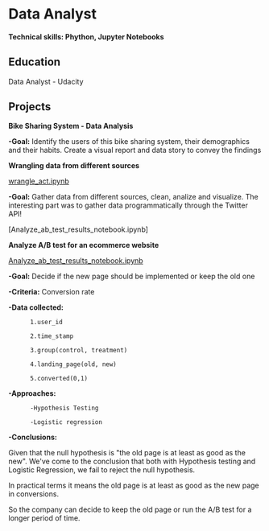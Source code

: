 # Data Analyst 

#### Technical skills: Phython, Jupyter Notebooks

## Education
Data Analyst - Udacity

## Projects

**Bike Sharing System - Data Analysis**

**-Goal:** Identify the users of this bike sharing system, their demographics and their habits. Create a visual report and data story to convey the findings





**Wrangling data from different sources**

[wrangle_act.ipynb](https://github.com/fbraz/DataScienceProj3_WranglingData.git)

**-Goal:** Gather data from different sources, clean, analize and visualize. The interesting part was to gather data programmatically through the Twitter API!

[Analyze_ab_test_results_notebook.ipynb]





**Analyze A/B test for an ecommerce website**

[Analyze_ab_test_results_notebook.ipynb](https://github.com/fbraz/Data-Science-projects/blob/2d12ce84940e9d937db29a0cbed21728d0d439a9/Analyze_ab_test_results_notebook.ipynb)

**-Goal:** Decide if the new page should be implemented or keep the old one

**-Criteria:** Conversion rate 

**-Data collected:** 

          1.user_id
          
          2.time_stamp
          
          3.group(control, treatment)
          
          4.landing_page(old, new)
          
          5.converted(0,1)
          

**-Approaches:**

          -Hypothesis Testing
  
          -Logistic regression
  
**-Conclusions:**

Given that the null hypothesis is "the old page is at least as good as the new". We've come to the conclusion that both with Hypothesis testing and Logistic Regression, we fail to reject the null hypothesis. 

In practical terms it means the old page is at least as good as the new page in conversions. 

So the company can decide to keep the old page or run the A/B test for a longer period of time. 


